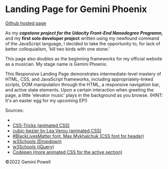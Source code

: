 # Landing Page for Gemini Phoenix

[Github hosted page](https://geminipowell.github.io/gp-lander/)

As my ***capstone project for the Udacity Front-End Nanodegree Programn,*** and my **first solo developer project** written using my newfound command of the JavaScript language, I decided to take the opportunity to, for lack of better colloquialism, 'kill two birds with one stone.'

This page also doubles as the beginning frameworks for my official website as a musician.
My stage name is Gemini Phoenix.

This Responsive Landing Page demonstrates intermediate-level mastery of HTML, CSS, and JavaScript frameworks, including appropriately-linked scripts, DOM manipulation through the HTML, a responsive navigation bar, and active state elements. Upon a certain interaction when greeting the page, a little 'elevator music' plays in the background as you browse. (HINT: It's an easter egg for my upcoming EP!)

Sources:
<html>
	<ul>
		<li><a href="https://www.w3schools.com/howto/howto_js_topnav_responsive.asp"w3Schools (Responsive Navigation Bar)</a></li>
		<li><a href="https://css-tricks.com/a-handy-little-system-for-animated-entrances-in-css/">CSS-Tricks (animated CSS)</a></li>
		<li><a href="https://cubic-bezier.com">cubic-bezier by Lea Verou (animated CSS)</a></li>
		<li><a href="https://codepen.io/s1mpson/pen/MWKYMEe">#BlackLivesMatter font, Max Mykhalchuk (CSS font for header)</a></li>
		<li><a href="https://www.w3schools.com/howto/howto_css_dropdown_navbar.asp">w3Schools (Dropdown)</a></li>
		<li><a href="https://www.w3schools.com/jquery/jquery_get_started.asp">w3Schools (jQuery)</a></li>
		<li><a href="https://codepen.io/mike-schultz/pen/NgQvGO">Codepen (more animated CSS for the active section)</a></li>
	</ul>
</html>

©2022 Gemini Powell
